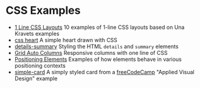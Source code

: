 # CSS Examples

- [1 Line CSS Layouts](https://janegca.github.io/examples/css/1-line-layouts/1-line-layouts.html)
  10 examples of 1-line CSS layouts based on Una Kravets examples
- [css heart](https://janegca.github.io/examples/css/heart/heart.html) A simple
  heart drawn with CSS
- [details-summary](https://janegca.github.io/examples/css/details-summary/details-summary.html)
  Styling the HTML `details` and `summary` elements
- [Grid Auto Columns](https://janegca.github.io/examples/css/grid-auto-cols/grid-auto-cols.html)
  Responsive columns with one line of CSS
- [Positioning Elements](https://janegca.github.io/examples/css/README.md)
  Examples of how elements behave in various positioning contexts
- [simple-card](https://janegca.github.io/examples/css/simple-card/simple-card.html)
  A simply styled card from a [freeCodeCamp](https://freecodecamp.org) "Applied
  Visual Design" example

